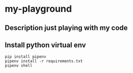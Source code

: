 # my-playground
## Description just playing with my code

## Install python virtual env
```
pip install pipenv
pipenv install -r requirements.txt
pipenv shell
```
